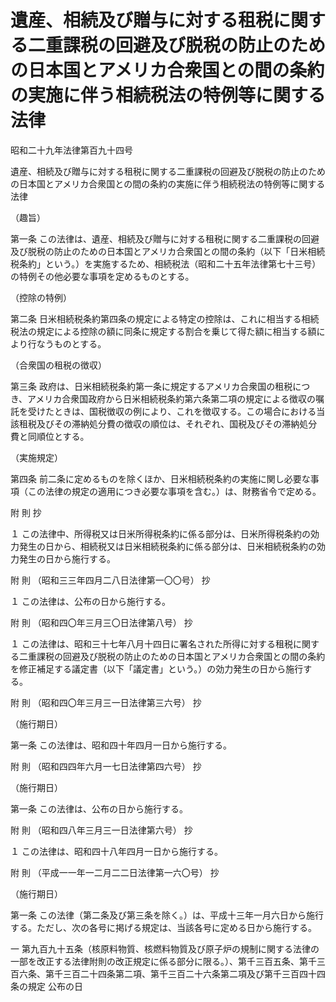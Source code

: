 # 遺産、相続及び贈与に対する租税に関する二重課税の回避及び脱税の防止のための日本国とアメリカ合衆国との間の条約の実施に伴う相続税法の特例等に関する法律

昭和二十九年法律第百九十四号

遺産、相続及び贈与に対する租税に関する二重課税の回避及び脱税の防止のための日本国とアメリカ合衆国との間の条約の実施に伴う相続税法の特例等に関する法律

（趣旨）

第一条 この法律は、遺産、相続及び贈与に対する租税に関する二重課税の回避及び脱税の防止のための日本国とアメリカ合衆国との間の条約（以下「日米相続税条約」という。）を実施するため、相続税法（昭和二十五年法律第七十三号）の特例その他必要な事項を定めるものとする。

（控除の特例）

第二条 日米相続税条約第四条の規定による特定の控除は、これに相当する相続税法の規定による控除の額に同条に規定する割合を乗じて得た額に相当する額により行なうものとする。

（合衆国の租税の徴収）

第三条 政府は、日米相続税条約第一条に規定するアメリカ合衆国の租税につき、アメリカ合衆国政府から日米相続税条約第六条第二項の規定による徴収の嘱託を受けたときは、国税徴収の例により、これを徴収する。この場合における当該租税及びその滞納処分費の徴収の順位は、それぞれ、国税及びその滞納処分費と同順位とする。

（実施規定）

第四条 前二条に定めるものを除くほか、日米相続税条約の実施に関し必要な事項（この法律の規定の適用につき必要な事項を含む。）は、財務省令で定める。

附 則 抄

１ この法律中、所得税又は日米所得税条約に係る部分は、日米所得税条約の効力発生の日から、相続税又は日米相続税条約に係る部分は、日米相続税条約の効力発生の日から施行する。

附 則 （昭和三三年四月二八日法律第一〇〇号） 抄

１ この法律は、公布の日から施行する。

附 則 （昭和四〇年三月三〇日法律第八号） 抄

１ この法律は、昭和三十七年八月十四日に署名された所得に対する租税に関する二重課税の回避及び脱税の防止のための日本国とアメリカ合衆国との間の条約を修正補足する議定書（以下「議定書」という。）の効力発生の日から施行する。

附 則 （昭和四〇年三月三一日法律第三六号） 抄

（施行期日）

第一条 この法律は、昭和四十年四月一日から施行する。

附 則 （昭和四四年六月一七日法律第四六号） 抄

（施行期日）

第一条 この法律は、公布の日から施行する。

附 則 （昭和四八年三月三一日法律第六号） 抄

１ この法律は、昭和四十八年四月一日から施行する。

附 則 （平成一一年一二月二二日法律第一六〇号） 抄

（施行期日）

第一条 この法律（第二条及び第三条を除く。）は、平成十三年一月六日から施行する。ただし、次の各号に掲げる規定は、当該各号に定める日から施行する。

一 第九百九十五条（核原料物質、核燃料物質及び原子炉の規制に関する法律の一部を改正する法律附則の改正規定に係る部分に限る。）、第千三百五条、第千三百六条、第千三百二十四条第二項、第千三百二十六条第二項及び第千三百四十四条の規定 公布の日
